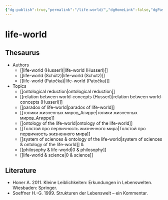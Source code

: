 ```yaml
---
{"dg-publish":true,"permalink":"/life-world/","dgHomeLink":false,"dgPassFrontmatter":false}
---
```


# life-world
## Thesaurus
- Authors
	- [[life-world (Husserl)|life-world (Husserl)]]
	- [[life-world (Schütz)|life-world (Schutz)]]
	- [[life-world (Patočka)|life-world (Patočka)]]
- Topics
	- [[ontological reduction|ontological reduction]]
	- [[relation between world-concepts (Husserl)|relation between world-concepts (Husserl)]]
	- [[paradox of life-world|paradox of life-world]]
	- [[топики жизненных миров_Агирре|топики жизненных миров_Агирре]]
	- [[ontology of the life-world|ontology of the life-world]]
	- [[Толстой про первичность жизненного мира|Толстой про первичность жизненного мира]]
	- [[system of sciences & ontology of the life-world|system of sciences & ontology of the life-world]]
&
	- [[philosophy & life-world|0 & philosophy]]
	- [[life-world & science|0 & science]]


## Literature
- Honer A. 2011. Kleine Leiblichkeiten: Erkundungen in Lebenswelten. Wiesbaden: Springer.
- Soeffner H.-G. 1999. Strukturen der Lebenswelt – ein Kommentar.




